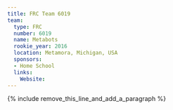 ```yaml
---
title: FRC Team 6019
team:
  type: FRC
  number: 6019
  name: Metabots
  rookie_year: 2016
  location: Metamora, Michigan, USA
  sponsors:
  - Home School
  links:
    Website:
---
```


{% include remove_this_line_and_add_a_paragraph %}